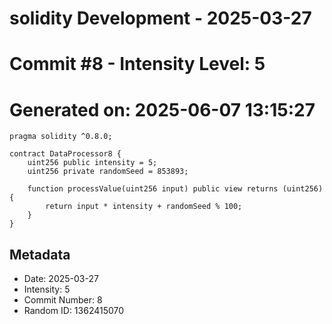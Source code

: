 ﻿# solidity Development - 2025-03-27
# Commit #8 - Intensity Level: 5
# Generated on: 2025-06-07 13:15:27
```solidity
pragma solidity ^0.8.0;

contract DataProcessor8 {
    uint256 public intensity = 5;
    uint256 private randomSeed = 853893;

    function processValue(uint256 input) public view returns (uint256) {
        return input * intensity + randomSeed % 100;
    }
}
```
## Metadata
- Date: 2025-03-27
- Intensity: 5
- Commit Number: 8
- Random ID: 1362415070
